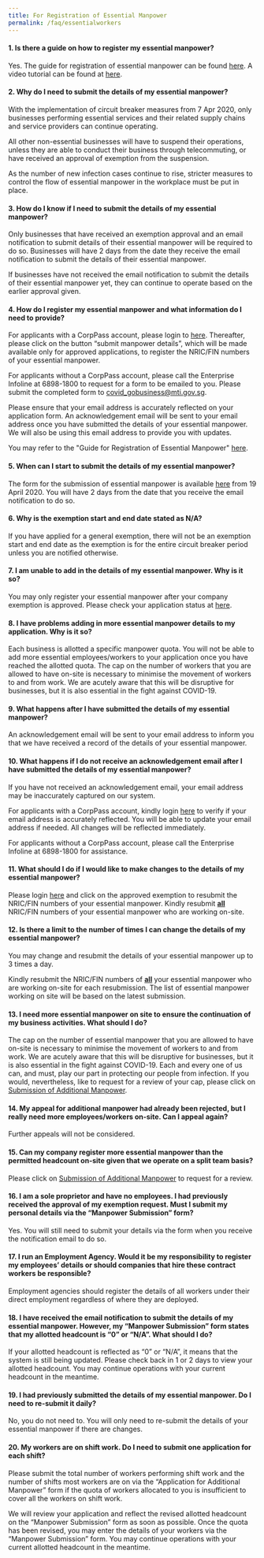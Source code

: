 ```yaml
---
title: For Registration of Essential Manpower
permalink: /faq/essentialworkers
---
```


#### **1. Is there a guide on how to register my essential manpower?**
Yes. The guide for registration of essential manpower can be found <a href="https://go.gov.sg/essentialmanpowerguide" target="_blank">here</a>. A video tutorial can be found at <a href="https://go.gov.sg/manpowersub" target="_blank">here</a>.

#### **2. Why do I need to submit the details of my essential manpower?**
With the implementation of circuit breaker measures from 7 Apr 2020, only businesses performing essential services and their related supply chains and service providers can continue operating.

All other non-essential businesses will have to suspend their operations, unless they are able to conduct their business through telecommuting, or have received an approval of exemption from the suspension.

As the number of new infection cases continue to rise, stricter measures to control the flow of essential manpower in the workplace must be put in place.

#### **3. How do I know if I need to submit the details of my essential manpower?**
Only businesses that have received an exemption approval and an email notification to submit details of their essential manpower will be required to do so. Businesses will have 2 days from the date they receive the email notification to submit the details of their essential manpower.

If businesses have not received the email notification to submit the details of their essential manpower yet, they can continue to operate based on the earlier approval given.

#### **4. How do I register my essential manpower and what information do I need to provide?**
For applicants with a CorpPass account, please login to <a href="https://go.gov.sg/essentialworkers" target="_blank">here</a>. Thereafter, please click on the button “submit manpower details”, which will be made available only for approved applications, to register the NRIC/FIN numbers of your essential manpower.

For applicants without a CorpPass account, please call the Enterprise Infoline at 6898-1800 to request for a form to be emailed to you. Please submit the completed form to <a href = "mailto: covid_gobusiness@mti.gov.sg">covid_gobusiness@mti.gov.sg</a>.

Please ensure that your email address is accurately reflected on your application form. An acknowledgement email will be sent to your email address once you have submitted the details of your essential manpower. We will also be using this email address to provide you with updates.

You may refer to the "Guide for Registration of Essential Manpower" <a href="https://go.gov.sg/essentialmanpowerguide" target="_blank">here</a>.

#### **5. When can I start to submit the details of my essential manpower?**
The form for the submission of essential manpower is available <a href="https://go.gov.sg/essentialworkers" target="_blank">here</a> from 19 April 2020. You will have 2 days from the date that you receive the email notification to do so.

#### **6. Why is the exemption start and end date stated as N/A?**
If you have applied for a general exemption, there will not be an exemption start and end date as the exemption is for the entire circuit breaker period unless you are notified otherwise.

#### **7. I am unable to add in the details of my essential manpower. Why is it so?**
You may only register your essential manpower after your company exemption is approved. Please check your application status at <a href="https://go.gov.sg/exemptionstatus" target="_blank">here</a>. 

#### **8. I have problems adding in more essential manpower details to my application. Why is it so?**
Each business is allotted a specific manpower quota. You will not be able to add more essential employees/workers to your application once you have reached the allotted quota. The cap on the number of workers that you are allowed to have on-site is necessary to minimise the movement of workers to and from work.  We are acutely aware that this will be disruptive for businesses, but it is also essential in the fight against COVID-19.

#### **9. What happens after I have submitted the details of my essential manpower?**
An acknowledgement email will be sent to your email address to inform you that we have received a record of the details of your essential manpower.

#### **10. What happens if I do not receive an acknowledgement email after I have submitted the  details of my essential manpower?**
If you have not received an acknowledgement email, your email address may be inaccurately captured on our system.

For applicants with a CorpPass account, kindly login <a href="https://go.gov.sg/exemptionstatus" target="_blank">here</a> to verify if your email address is accurately reflected. You will be able to update your email address if needed. All changes will be reflected immediately.

For applicants without a CorpPass account, please call the Enterprise Infoline at 6898-1800 for assistance.

#### **11. What should I do if I would like to make changes to the details of my essential manpower?**
Please login <a href="https://go.gov.sg/essentialworkers" target="_blank">here</a> and click on the approved exemption to resubmit the NRIC/FIN numbers of your essential manpower. Kindly resubmit **<ins>all</ins>** NRIC/FIN numbers of your essential manpower who are working on-site.

#### **12. Is there a limit to the number of times I can change the details of my essential manpower?**
You may change and resubmit the details of your essential manpower  up to 3 times a day.

Kindly resubmit the NRIC/FIN numbers of **<ins>all</ins>** your essential manpower  who are working on-site for each resubmission. The list of essential manpower working on site  will be based on the latest submission.

#### **13. I need more essential manpower on site to ensure the continuation of my business activities. What should I do?**
The cap on the number of essential manpower that you are allowed to have on-site is necessary to minimise the movement of workers to and from work.  We are acutely aware that this will be disruptive for businesses, but it is also essential in the fight against COVID-19. Each and every one of us can, and must, play our part in protecting our people from infection. If you would, nevertheless, like to request for a review of your cap, please click on <a href="https://go.gov.sg/additionalmanpower" target="_blank">Submission of Additional Manpower</a>.

#### **14. My appeal for additional manpower had already been rejected, but I really need more employees/workers on-site. Can I appeal again?**
Further appeals will not be considered.

#### **15. Can my company register more essential manpower than the permitted headcount on-site given that we operate on a split team basis?**
Please click on <a href="https://go.gov.sg/additionalmanpower" target="_blank">Submission of Additional Manpower</a> to request for a review.

#### **16. I am a sole proprietor and have no employees. I had previously received the approval of my exemption request. Must I submit my personal details via the “Manpower Submission” form?**
Yes. You will still need to submit your details via the form when you receive the notification email to do so.

#### **17. I run an Employment Agency. Would it be my responsibility to register my employees’ details or should companies that hire these contract workers be responsible?**
Employment agencies should register the details of all workers under their direct employment regardless of where they are deployed.

#### **18. I have received the email notification to submit the details of my essential manpower. However, my “Manpower Submission” form states that my allotted headcount is “0” or “N/A”. What should I do?**
If your allotted headcount is reflected as “0” or “N/A”, it means that the system is still being updated. Please check back in 1 or 2 days to view your allotted headcount. 
You may continue operations with your current headcount in the meantime. 

#### **19. I had previously submitted the details of my essential manpower. Do I need to re-submit it daily?**
No, you do not need to. You will only need to re-submit the details of your essential manpower if there are changes.

#### **20. My workers are on shift work. Do I need to submit one application for each shift?**
Please submit the total number of workers performing shift work and the number of shifts most workers are on via the “Application for Additional Manpower” form if the quota of workers allocated to you is insufficient to cover all the workers on shift work.

We will review your application and reflect the revised allotted headcount on the “Manpower Submission” form as soon as possible. Once the quota has been revised, you may enter the details of your workers via the “Manpower Submission” form. You may continue operations with your current allotted headcount in the meantime.
